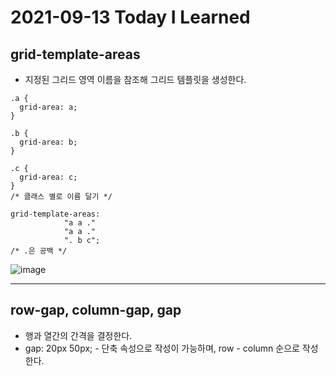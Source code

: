 # 2021-09-13 Today I Learned

## grid-template-areas
* 지정된 그리드 영역 이름을 참조해 그리드 템플릿을 생성한다.
~~~
.a {
  grid-area: a;
}

.b {
  grid-area: b;
}

.c {
  grid-area: c;
}
/* 클래스 별로 이름 달기 */

grid-template-areas: 
            "a a ."
            "a a ."
            ". b c";
/* .은 공백 */
~~~
![image](https://user-images.githubusercontent.com/58898466/133034950-3129c2cc-29ff-4722-acc2-817cb68b0663.png)
***

## row-gap, column-gap, gap
* 행과 열간의 간격을 결정한다.
* gap: 20px 50px; - 단축 속성으로 작성이 가능하며, row - column 순으로 작성한다.
